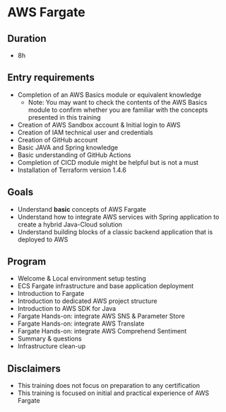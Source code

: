 # AWS Fargate
## Duration
* 8h

## Entry requirements
* Completion of an AWS Basics module or equivalent knowledge
    * Note: You may want to check the contents of the AWS Basics module to confirm whether you are familiar with the concepts presented in this training
* Creation of AWS Sandbox account & Initial login to AWS
* Creation of IAM technical user and credentials
* Creation of GitHub account
* Basic JAVA and Spring knowledge
* Basic understanding of GitHub Actions
 * Completion of CICD module might be helpful but is not a must
* Installation of Terraform version 1.4.6

## Goals
* Understand **basic** concepts of AWS Fargate
* Understand how to integrate AWS services with Spring application to create a hybrid Java-Cloud solution
* Understand building blocks of a classic backend application that is deployed to AWS

## Program
* Welcome & Local environment setup testing
* ECS Fargate infrastructure and base application deployment 
* Introduction to Fargate
* Introduction to dedicated AWS project structure
* Introduction to AWS SDK for Java
* Fargate Hands-on: integrate AWS SNS & Parameter Store
* Fargate Hands-on: integrate AWS Translate
* Fargate Hands-on: integrate AWS Comprehend Sentiment
* Summary & questions
* Infrastructure clean-up

## Disclaimers
* This training does not focus on preparation to any certification
* This training is focused on initial and practical experience of AWS Fargate
